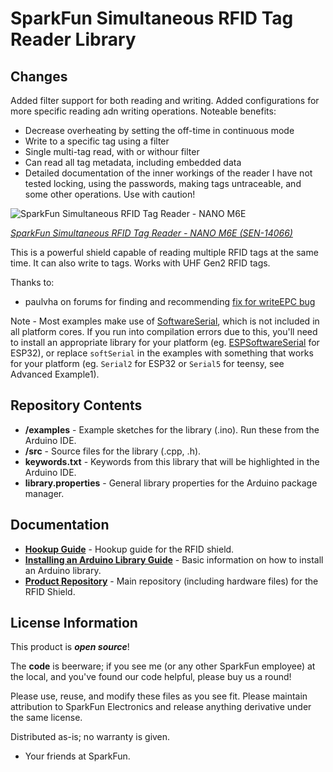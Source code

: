 SparkFun Simultaneous RFID Tag Reader Library
===========================================================

Changes
-------
Added filter support for both reading and writing. 
Added configurations for more specific reading adn writing operations.
Noteable benefits:
* Decrease overheating by setting the off-time in continuous mode
* Write to a specific tag using a filter
* Single multi-tag read, with or withour filter
* Can read all tag metadata, including embedded data
* Detailed documentation of the inner workings of the reader
I have not tested locking, using the passwords, making tags untraceable, and some other operations.
Use with caution!


![SparkFun Simultaneous RFID Tag Reader - NANO M6E](https://cdn.sparkfun.com//assets/parts/1/1/9/1/6/14066-06a.jpg)

[*SparkFun Simultaneous RFID Tag Reader - NANO M6E (SEN-14066)*](https://www.sparkfun.com/products/14066)

This is a powerful shield capable of reading multiple RFID tags at the same time. It can also write to tags. Works with UHF Gen2 RFID tags.

Thanks to:

* paulvha on forums for finding and recommending [fix for writeEPC bug](https://forum.sparkfun.com/viewtopic.php?f=118&t=49574&start=15)

Note - Most examples make use of [SoftwareSerial](https://docs.arduino.cc/learn/built-in-libraries/software-serial), which is not included in all platform cores. If you run into compilation errors due to this, you'll need to install an appropriate library for your platform (eg. [ESPSoftwareSerial](https://github.com/plerup/espsoftwareserial/) for ESP32), or replace `softSerial` in the examples with something that works for your platform (eg. `Serial2` for ESP32 or `Serial5` for teensy, see Advanced Example1).

Repository Contents
-------------------

* **/examples** - Example sketches for the library (.ino). Run these from the Arduino IDE. 
* **/src** - Source files for the library (.cpp, .h).
* **keywords.txt** - Keywords from this library that will be highlighted in the Arduino IDE. 
* **library.properties** - General library properties for the Arduino package manager. 

Documentation
--------------

* **[Hookup Guide](https://learn.sparkfun.com/tutorials/simultaneous-rfid-tag-reader-hookup-guide)** - Hookup guide for the RFID shield.
* **[Installing an Arduino Library Guide](https://learn.sparkfun.com/tutorials/installing-an-arduino-library)** - Basic information on how to install an Arduino library.
* **[Product Repository](https://github.com/sparkfun/Simultaneous_RFID_Tag_Reader)** - Main repository (including hardware files) for the RFID Shield.

License Information
-------------------

This product is _**open source**_! 

The **code** is beerware; if you see me (or any other SparkFun employee) at the local, and you've found our code helpful, please buy us a round!

Please use, reuse, and modify these files as you see fit. Please maintain attribution to SparkFun Electronics and release anything derivative under the same license.

Distributed as-is; no warranty is given.

- Your friends at SparkFun.
